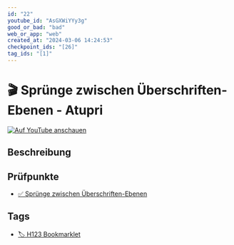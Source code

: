```yaml
---
id: "22"
youtube_id: "AsGXWiYYy3g"
good_or_bad: "bad"
web_or_app: "web"
created_at: "2024-03-06 14:24:53"
checkpoint_ids: "[26]"
tag_ids: "[1]"
---
```


# 🎬 Sprünge zwischen Überschriften-Ebenen - Atupri

[![Auf YouTube anschauen](https://img.youtube.com/vi/AsGXWiYYy3g/sddefault.jpg)](https://youtu.be/AsGXWiYYy3g)

## Beschreibung



## Prüfpunkte

- [✅ Sprünge zwischen Überschriften-Ebenen](/de/wcag/1.3.1a-ueberschriften-struktur/spruenge-zwischen-ueberschriften-ebenen)

## Tags

- [🏷️ H123 Bookmarklet](/de/tags/h123-bookmarklet)
